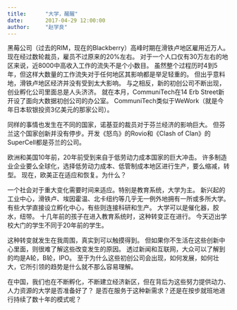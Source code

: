 ```yaml
---
title:      "大学，醒醒"
date:       2017-04-29 12:00:00
author:     "赵学良"
---
```


黑莓公司（过去的RIM，现在的Blackberry）高峰时期在滑铁卢地区雇用近万人。
现在经过数轮裁员，雇员不过原来的20%左右。
对于一个人口仅有30万左右的地区来说，近8000中高收入工作的流失不是个小数目。
虽然整个过程历时4到5年，但这样大数量的工作流失对于任何地区其影响都是举足轻重的。
但出乎意料地，滑铁卢地区经济并没有受到太大影响。
与之相反，新的初创公司不断出现，创业孵化公司里面总是人头济济。
就在本月，CommuniTech在14 Erb Street新开设了面向大数据初创公司的办公室。
CommuniTech类似于WeWork（就是今年日本软银投资3亿美元的那家公司）。

同样的事情也发生在不同的国家，诺基亚的裁员对于芬兰经济的影响巨大。
但芬兰这个国家创新并没有停步。开发《怒鸟》的Rovio和《Clash of Clan》的SuperCell都是芬兰的公司。

欧洲和美国10年前，20年前受到来自于低劳动力成本国家的巨大冲击。
许多制造业企业要么全球化，选择低劳动力成本、低管制成本地区进行生产，要么缩减，转型。
现在，欧美正在适应和恢复。为什么？

一个社会对于重大变化需要时间来适应。特别是教育系统，大学为主。
新兴起的工业中心，滑铁卢、埃因霍温、北卡纽约等几乎无一例外地拥有一所或多所大学。
有些大学直接设立孵化中心，有些则连接科研和生产。
大学可以是催化器，胶水，纽带。
十几年前的孩子在进入教育系统时，这种转变正在进行。
今天迈出学校大门的学生不同于20年前的学生。

这种转变就发生在我周围，真实到可以触摸得到。
但如果你不生活在这些创新中心里面，则很难了解这些改变发生的原因。
透过新闻和互联网，大众可以了解到的均是A轮，B轮，IPO。
至于为什么这些初创公司会出现，如何发展，如何壮大，它所引领的趋势是什么就不那么容易理解。

在中国，我们也在不断孵化，不断建立经济新区，但在背后为这些努力提供动力、人力资源的大学是否准备好了？
是否在服务于这种新需求？还是在按步就班地进行持续了数十年的模式呢？


